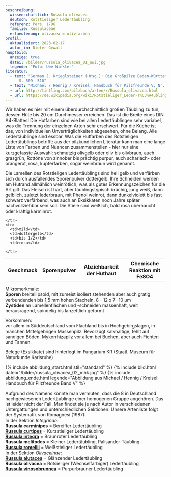```yaml
---
beschreibung:
  wissenschaftlich: Russula olivacea
  deutsch: Rotstieliger Ledertäubling
  referenz: Pers. 1796
  familie: Russulaceae
  erlaeuterung: olivacea = olivfarben
profil:
  aktualisiert: 2023-02-17
  autor_in: Dieter Gewalt
hauptbild:
  anzeige: true
  datei: /bilder/russula_olivacea_01_uwi.jpg
  legende: "Foto: Uwe Winkler"
literatur:
  - text: "German J. Krieglsteiner (Hrsg.): Die Großpilze Baden-Württembergs Band 2
      S. 509 -510"
  - text: "Michael / Hennig / Kreisel: Handbuch für Pilzfreunde V, Nr. 113"
  - url: http://tintling.com/pilzbuch/arten/r/Russula_olivacea.html
  - url: https://de.wikipedia.org/wiki/Rotstieliger_Leder-T%C3%A4ubling
---
```

Wir haben es hier mit einem überdurchschnittlich großen Täubling zu tun, dessen Hüte bis 20 cm Durchmesser erreichen. Das ist die Breite eines DIN A4-Blattes! Die Hutfarben sind wie bei allen Ledertäublingen sehr variabel, was die Trennung der einzelnen Arten sehr erschwert. Für die Küche ist das, von individuellen Unverträglichkeiten abgesehen, ohne Belang. Alle Ledertäublinge sind essbar. Was die Hutfarben des Rotstieligen Ledertäublings betrifft: aus der pilzkundlichen Literatur kann man eine lange Liste von Farben und Nuancen zusammenstellen - hier nur eine kurzgefasste Auswahl: schmutzig olivgelb oder oliv bis olivbraun, auch grasgrün, Rottöne von zinnober bis prächtig purpur, auch scharlach- oder orangerot, rosa, kupferfarben, sogar weinbraun wird genannt.  

Die Lamellen des Rotstieligen Ledertäublings sind hell gelb und verfärben sich durch ausfallendes Sporenpulver dottergelb. Ihre Schneiden werden am Hutrand allmählich weinrötlich, was als gutes Erkennungszeichen für die Art gilt. Das Fleisch ist hart, aber täublingstypisch brüchig, jung weiß, dann gelblich, zuletzt lederbraun, mit Phenol weinrot, dann dunkelviolett bis fast schwarz verfärbend, was auch an Eksikkaten noch Jahre später nachvollziehbar sein soll. Die Stiele sind weißlich, bald rosa überhaucht oder kräftig karminrot.

<div class="table-responsive">
  <table class="table taeubling">
    <tr>
      <th rowspan="2">Geschmack</th>
      <th rowspan="2">Sporenpulver</th>
      <th rowspan="2">Abziehbarkeit der Huthaut</th>
      <th colspan="3" class="text-center">Chemische Reaktion mit FeSO4</th>
    </tr>
    <tr>
      
      
    </tr>
    <tr>
      <td>mild</td>
      <td>dottergelb</td>
      <td>bis 1/2</td>
      <td>rosa</td>
       
    </tr>
  </table>
</div>

Mikromerkmale:\
**Sporen** breitellipsoid, mit zumeist isoliert stehenden aber auch gratig verbundenden bis 1,5 mm hohen Stacheln, 8 - 12 x 7 -10 µm\
**Zystiden** an Lamellenflächen und -schneiden massenhaft, weit herausragend, spindelig bis lanzettlich geformt 

Vorkommen:\
vor allem in Süddeutschland vom Flachland bis in Hochgebirgslagen, in manchen Mittelgebirgen Massenpilz. Bevorzugt kalkhaltige, fehlt auf sandigen Böden. Mykorrhizapilz vor allem bei Buchen, aber auch Fichten und Tannen.

Belege (Exsikkate) sind hinterlegt im Fungarium KR (Staatl. Museum für Naturkunde Karlsruhe)

{% include abbildung_start.html stil="standard" %}
{% include bild.html datei="/bilder/russula_olivacea_02_mhk.jpg" %}
{% include abbildung_ende.html legende="Abbildung aus Michael / Hennig / Kreisel: Handbuch für Pilzfreunde Band V" %}

Aufgrund des Namens könnte man vermuten, dass die 8 in Deutschland nachgewiesenen Ledertäublinge einer homogenen Gruppe angehören. Das ist leider nicht der Fall. Man findet sie je nach Autor in verschiedenen Untergattungen und unterschiedlichen Sektionen. Unsere Artenliste folgt der Systematik von Romagnesi (1987):\
In der Sektion *Integrinae*:\
**Russula carminipes** = Bereifter Ledertäubling\
**[Russula curtipes](/pilze/russula-curtipes-kurzstieliger-ledertäubling)** = Kurzstieliger Ledertäubling\
**[Russula integra](/pilze/russula-integra-brauner-ledertäubling)** = Braunroter Ledertäubling\
**Russula melitodes** = Kleiner Ledertäubling, Palisander-Täubling\
**[Russula romellii](/pilze/russula-romellii-weißstieliger-ledertäubling)** = Weißstieliger Ledertäubling\
In der Sektion *Olivaceinae*:\
**[Russula alutacea](/pilze/russula-alutacea-glänzender-ledertäubling)** = Glänzender Ledertäubling\
**Russula olivacea** = Rotsieliger (Wechselfarbiger) Ledertäubling\
**[Russula vinosobrunnea](/pilze/russula-vinosobrunnea-purpurbrauner-ledertäubling)** = Purpurbrauner Ledertäubling